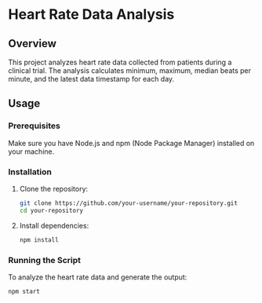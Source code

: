 # Heart Rate Data Analysis

## Overview

This project analyzes heart rate data collected from patients during a clinical trial. The analysis calculates minimum, maximum, median beats per minute, and the latest data timestamp for each day.

## Usage

### Prerequisites

Make sure you have Node.js and npm (Node Package Manager) installed on your machine.

### Installation

1. Clone the repository:

    ```bash
    git clone https://github.com/your-username/your-repository.git
    cd your-repository
    ```

2. Install dependencies:

    ```bash
    npm install
    ```

### Running the Script

To analyze the heart rate data and generate the output:

```bash
npm start
